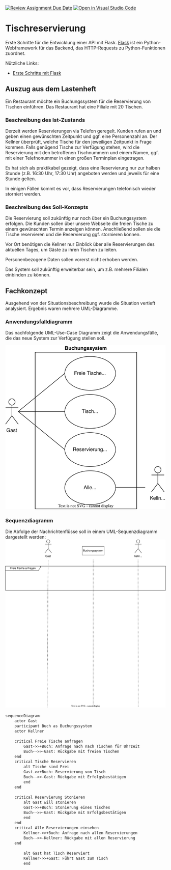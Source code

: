 [![Review Assignment Due Date](https://classroom.github.com/assets/deadline-readme-button-24ddc0f5d75046c5622901739e7c5dd533143b0c8e959d652212380cedb1ea36.svg)](https://classroom.github.com/a/-ewKsJiX)
[![Open in Visual Studio Code](https://classroom.github.com/assets/open-in-vscode-718a45dd9cf7e7f842a935f5ebbe5719a5e09af4491e668f4dbf3b35d5cca122.svg)](https://classroom.github.com/online_ide?assignment_repo_id=12058065&assignment_repo_type=AssignmentRepo)
# Tischreservierung
Erste Schritte für die Entwicklung einer API mit Flask. [Flask](https://flask.palletsprojects.com/en/2.3.x/) ist ein Python-Webframework für das Backend, das HTTP-Requests zu Python-Funktionen zuordnet.

Nützliche Links:
- [Erste Schritte mit Flask](https://programminghistorian.org/en/lessons/creating-apis-with-python-and-flask#implementing-our-api)

## Auszug aus dem Lastenheft
Ein Restaurant möchte ein Buchungssystem für die Reservierung von Tischen einführen. Das Restaurant hat eine Filiale mit 20 Tischen. 

### Beschreibung des Ist-Zustands
Derzeit werden Reservierungen via Telefon geregelt. Kunden rufen an und geben einen gewünschten Zeitpunkt und ggf. eine Personenzahl an. Der Kellner überprüft, welche Tische für den jeweiligen Zeitpunkt in Frage kommen. Falls genügend Tische zur Verfügung stehen, wird die Reservierung mit den betroffenen Tischnummern und einem Namen, ggf. mit einer Telefnonummer in einen großen Terminplan eingetragen. 

Es hat sich als praktikabel gezeigt, dass eine Reservierung nur zur halben Stunde (z.B. 16:30 Uhr, 17:30 Uhr) angeboten werden und jeweils für eine Stunde gelten.

In einigen Fällen kommt es vor, dass Reservierungen telefonisch wieder storniert werden. 

### Beschreibung des Soll-Konzepts
Die Reservierung soll zukünftig nur noch über ein Buchungssystem erfolgen. Die Kunden sollen über unsere Webseite die freien Tische zu einem gewünschten Termin anzeigen können. Anschließend sollen sie die Tische reservieren und die Reservierung ggf. stornieren können. 

Vor Ort benötigen die Kellner nur Einblick über alle Reservierungen des aktuellen Tages, um Gäste zu ihren Tischen zu leiten.

Personenbezogene Daten sollen vorerst nicht erhoben werden.

Das System soll zukünftig erweiterbar sein, um z.B. mehrere Filialen einbinden zu können.

## Fachkonzept
Ausgehend von der Situationsbeschreibung wurde die Situation vertieft analysiert. Ergebnis waren mehrere UML-Diagramme.

### Anwendungsfalldiagramm
Das nachfolgende UML-Use-Case Diagramm zeigt die Anwendungsfälle, die das neue System zur Verfügung stellen soll.

![UML-UseCase Diagramm](diagramme/UML-UseCase.drawio.svg)

### Sequenzdiagramm
Die Abfolge der Nachrichtenflüsse soll in einem UML-Sequenzdiagramm dargestellt werden:
![UML-Sequence Diagramm](diagramme/UML-Sequence.drawio.svg)

```mermaid
sequenceDiagram
    actor Gast
    participant Buch as Buchungssystem 
    actor Kellner
    
    critical Freie Tische anfragen
        Gast->>+Buch: Anfrage nach nach Tischen für Uhrzeit
        Buch-->>-Gast: Rückgabe mit freien Tischen
    end
    critical Tische Reservieren
        alt Tische sind Frei
        Gast->>+Buch: Reservierung von Tisch
        Buch-->>-Gast: Rückgabe mit Erfolgsbestätigen
        end
    end
    
    critical Reservierung Stonieren
        alt Gast will stonieren
        Gast->>+Buch: Stonierung eines Tisches
        Buch-->>-Gast: Rückgabe mit Erfolgsbestätigen
        end
    end
    critical Alle Reservierungen einsehen
        Kellner->>+Buch: Anfrage nach allen Reservierungen
        Buch-->>-Kellner: Rückgabe mit allen Reservierung
    end
        
        alt Gast hat Tisch Reserviert
        Kellner->>+Gast: Führt Gast zum Tisch
        end
```


